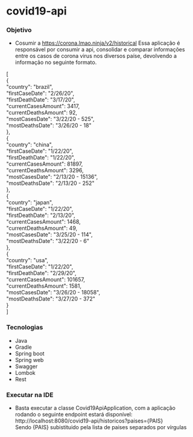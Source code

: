 # covid19-api

### Objetivo
- Cosumir a https://corona.lmao.ninja/v2/historical 
Essa aplicação é responsável por consumir a api, consolidar e comparar informações entre os casos de corona virus nos diversos paíse, devolvendo a informação no seguinte formato.

[<br/>
    {<br/>
        "country": "brazil",<br/>
        "firstCaseDate": "2/26/20",<br/>
        "firstDeathDate": "3/17/20",<br/>
        "currentCasesAmount": 3417,<br/>
        "currentDeathsAmount": 92,<br/>
        "mostCasesDate": "3/22/20 - 525",<br/>
        "mostDeathsDate": "3/26/20 - 18"<br/>
    },<br/>
    {<br/>
        "country": "china",<br/>
        "firstCaseDate": "1/22/20",<br/>
        "firstDeathDate": "1/22/20",<br/>
        "currentCasesAmount": 81897,<br/>
        "currentDeathsAmount": 3296,<br/>
        "mostCasesDate": "2/13/20 - 15136",<br/>
        "mostDeathsDate": "2/13/20 - 252"<br/>
    },<br/>
    {<br/>
        "country": "japan",<br/>
        "firstCaseDate": "1/22/20",<br/>
        "firstDeathDate": "2/13/20",<br/>
        "currentCasesAmount": 1468,<br/>
        "currentDeathsAmount": 49,<br/>
        "mostCasesDate": "3/25/20 - 114",<br/>
        "mostDeathsDate": "3/22/20 - 6"<br/>
    },<br/>
    {<br/>
        "country": "usa",<br/>
        "firstCaseDate": "1/22/20",<br/>
        "firstDeathDate": "2/29/20",<br/>
        "currentCasesAmount": 101657,<br/>
        "currentDeathsAmount": 1581,<br/>
        "mostCasesDate": "3/26/20 - 18058",<br/>
        "mostDeathsDate": "3/27/20 - 372"<br/>
    }<br/>
]<br/>

### Tecnologias
- Java
- Gradle
- Spring boot
- Spring web
- Swagger
- Lombok
- Rest

### Executar na IDE
- Basta executar a classe Covid19ApiApplication, com a aplicação rodando o seguinte endpoint estará disponível:  
        http://localhost:8080/covid19-api/historicos?paises={PAIS} <br/>
  Sendo {PAIS} subistituido pela lista de paises separados por vírgulas 
